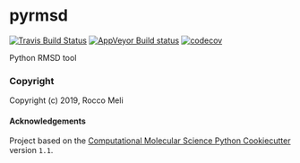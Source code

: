 pyrmsd
==============================
[//]: # (Badges)
[![Travis Build Status](https://travis-ci.org/REPLACE_WITH_OWNER_ACCOUNT/pyrmsd.png)](https://travis-ci.org/REPLACE_WITH_OWNER_ACCOUNT/pyrmsd)
[![AppVeyor Build status](https://ci.appveyor.com/api/projects/status/REPLACE_WITH_APPVEYOR_LINK/branch/master?svg=true)](https://ci.appveyor.com/project/REPLACE_WITH_OWNER_ACCOUNT/pyrmsd/branch/master)
[![codecov](https://codecov.io/gh/REPLACE_WITH_OWNER_ACCOUNT/pyrmsd/branch/master/graph/badge.svg)](https://codecov.io/gh/REPLACE_WITH_OWNER_ACCOUNT/pyrmsd/branch/master)

Python RMSD tool

### Copyright

Copyright (c) 2019, Rocco Meli


#### Acknowledgements
 
Project based on the 
[Computational Molecular Science Python Cookiecutter](https://github.com/molssi/cookiecutter-cms) version `1.1`.
